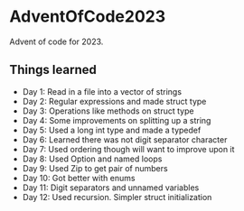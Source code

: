 # AdventOfCode2023
Advent of code for 2023.

## Things learned
- Day 1: Read in a file into a vector of strings
- Day 2: Regular expressions and made struct type
- Day 3: Operations like methods on struct type
- Day 4: Some improvements on splitting up a string
- Day 5: Used a long int type and made a typedef
- Day 6: Learned there was not digit separator character
- Day 7: Used ordering though will want to improve upon it
- Day 8: Used Option and named loops
- Day 9: Used Zip to get pair of numbers
- Day 10: Got better with enums
- Day 11: Digit separators and unnamed variables
- Day 12: Used recursion.  Simpler struct initialization